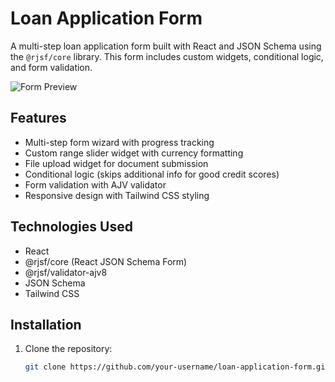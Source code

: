 # Loan Application Form

A multi-step loan application form built with React and JSON Schema using the `@rjsf/core` library. This form includes custom widgets, conditional logic, and form validation.

![Form Preview](https://via.placeholder.com/800x500?text=Loan+Application+Form+Preview)

## Features

- Multi-step form wizard with progress tracking
- Custom range slider widget with currency formatting
- File upload widget for document submission
- Conditional logic (skips additional info for good credit scores)
- Form validation with AJV validator
- Responsive design with Tailwind CSS styling

## Technologies Used

- React
- @rjsf/core (React JSON Schema Form)
- @rjsf/validator-ajv8
- JSON Schema
- Tailwind CSS

## Installation

1. Clone the repository:
   ```bash
   git clone https://github.com/your-username/loan-application-form.git
